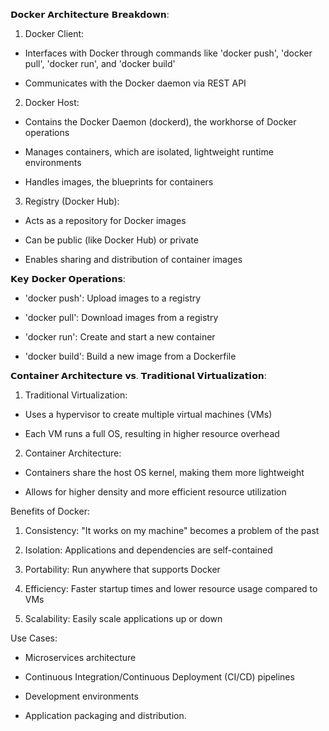 𝗗𝗼𝗰𝗸𝗲𝗿 𝗔𝗿𝗰𝗵𝗶𝘁𝗲𝗰𝘁𝘂𝗿𝗲 𝗕𝗿𝗲𝗮𝗸𝗱𝗼𝘄𝗻:

1. Docker Client:

- Interfaces with Docker through commands like 'docker push', 'docker pull', 'docker run', and 'docker build'

- Communicates with the Docker daemon via REST API

2. Docker Host:

- Contains the Docker Daemon (dockerd), the workhorse of Docker operations

- Manages containers, which are isolated, lightweight runtime environments

- Handles images, the blueprints for containers

3. Registry (Docker Hub):

- Acts as a repository for Docker images

- Can be public (like Docker Hub) or private

- Enables sharing and distribution of container images

𝗞𝗲𝘆 𝗗𝗼𝗰𝗸𝗲𝗿 𝗢𝗽𝗲𝗿𝗮𝘁𝗶𝗼𝗻𝘀:

- 'docker push': Upload images to a registry

- 'docker pull': Download images from a registry

- 'docker run': Create and start a new container

- 'docker build': Build a new image from a Dockerfile

𝗖𝗼𝗻𝘁𝗮𝗶𝗻𝗲𝗿 𝗔𝗿𝗰𝗵𝗶𝘁𝗲𝗰𝘁𝘂𝗿𝗲 𝘃𝘀. 𝗧𝗿𝗮𝗱𝗶𝘁𝗶𝗼𝗻𝗮𝗹 𝗩𝗶𝗿𝘁𝘂𝗮𝗹𝗶𝘇𝗮𝘁𝗶𝗼𝗻:

1. Traditional Virtualization:

- Uses a hypervisor to create multiple virtual machines (VMs)

- Each VM runs a full OS, resulting in higher resource overhead

2. Container Architecture:

- Containers share the host OS kernel, making them more lightweight

- Allows for higher density and more efficient resource utilization

Benefits of Docker:

1. Consistency: "It works on my machine" becomes a problem of the past

2. Isolation: Applications and dependencies are self-contained

3. Portability: Run anywhere that supports Docker

4. Efficiency: Faster startup times and lower resource usage compared to VMs

5. Scalability: Easily scale applications up or down

Use Cases:

- Microservices architecture

- Continuous Integration/Continuous Deployment (CI/CD) pipelines

- Development environments

- Application packaging and distribution.